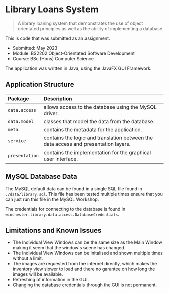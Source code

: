 # Library Loans System

> A library loaning system that demonstrates the use of object orientated principles as well as the ability of implementing a database.

This is code that was submitted as an assignment.

* Submitted: May 2023
* Module: BS2202 Object-Orientated Software Development
* Course: BSc (Hons) Computer Science

The application was written in Java, using the JavaFX GUI Framework.

## Application Structure

|Package|Description|
|:------|:----------|
|`data.access`| allows access to the database using the MySQL driver. |
|`data.model`| classes that model the data from the database. |
|`meta`| contains the metadata for the application. |
|`service` | contains the logic and translation between the data access and presentation layers. |
|`presentation` | contains the implementation for the graphical user interface. |

## MySQL Database Data

The MySQL default data can be found in a single SQL file found in `./data/library.sql`. This file has been tested multiple times ensure that you can just run this file in the MySQL Workshop.

The credentials for connecting to the database is found in `winchester.library.data.access.DatabaseCredentials`.

## Limitations and Known Issues

* The Individual View Windows can be the same size as the Main Window making it seem that the window's scene has changed.
* The Individual View Windows can be initalised and shown multiple times without a limit.
* The images are requested from the internet directly, which makes the inventory view slower to load and there no garantee on how long the images will be available.
* Refreshing of information in the GUI.
* Changing the database credentials through the GUI is not permanent.
